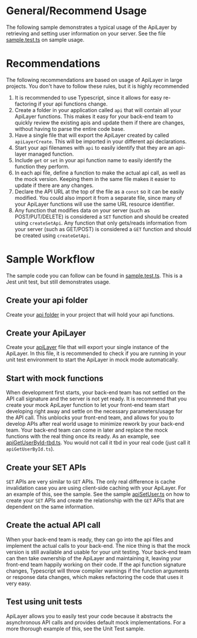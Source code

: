 # General/Recommend Usage
The following sample demonstrates a typical usage of the ApiLayer by retrieving and setting user information on your server.  See the file [sample.test.ts](./sample.test.ts) on sample usage.

# Recommendations
The following recommendations are based on usage of ApiLayer in large projects.  You don't have to follow these rules, but it is highly recommended
1. It is recommended to use Typescript, since it allows for easy re-factoring if your api functions change.  
2. Create a folder in your application called `api` that will contain all your ApiLayer functions.  This makes it easy for your back-end team to quickly review the existing apis and update them if there are changes, without having to parse the entire code base.
3. Have a single file that will export the ApiLayer created by called `apiLayerCreate`.  This will be imported in your different api declarations.
4. Start your api filenames with `api` to easily identify that they are an api-layer managed function.
5. Include `get` or `set` in your api function name to easily identify the function they perform.
6. In each api file, define a function to make the actual api call, as well as the mock version.  Keeping them in the same file makes it easier to update if there are any changes.
7. Declare the API URL at the top of the file as a `const` so it can be easily modified.  You could also import it from a separate file, since many of your ApiLayer functions will use the same URL resource identifier.
8. Any function that modifies data on your server (such as POST/PUT/DELETE) is considered a `SET` function and should be created using `createSetApi`.  Any function that only gets/reads information from your server (such as GET/POST) is considered a `GET` function and should be created using `createGetApi`.

# Sample Workflow
The sample code you can follow can be found in [sample.test.ts](./sample.test.ts).  This is a Jest unit test, but still demonstrates usage.

## Create your api folder
Create your [api folder](./api) in your project that will hold your api functions.

## Create your ApiLayer
Create your [apiLayer](./api/apiLayer.ts) file that will export your single instance of the ApiLayer.  In this file, it is recommended to check if you are running in your unit test environment to start the ApiLayer in mock mode automatically.  

## Start with mock functions
When development first starts, your back-end team has not settled on the API call signature and the server is not yet ready.  It is recommend that you create your mock ApiLayer function to let your front-end team start developing right away and settle on the necessary parameters/usage for the API call.  This unblocks your front-end team, and allows for you to develop APIs after real world usage to minimize rework by your back-end team.  Your back-end team can come in later and replace the mock functions with the real thing once its ready.  As an example, see [apiGetUserById-tbd.ts](./api/user/apiGetUserById-tbd.ts). You would not call it tbd in your real code (just call it `apiGetUserById.ts`).

## Create your SET APIs
`SET` APIs are very similar to `GET` APIs.  The only real difference is cache invalidation case you are using client-side caching with your ApiLayer.  For an example of this, see the sample.  See the sample [apiSetUser.ts](./api/user/apiSetUser.ts) on how to create your `SET` APIs and create the relationship with the `GET` APIs that are dependent on the same information.

## Create the actual API call
When your back-end team is ready, they can go into the api files and implement the actual calls to your back-end.  The nice thing is that the mock version is still available and usable for your unit testing.  Your back-end team can then take ownership of the ApiLayer and maintaining it, leaving your front-end team happily working on their code.  If the api function signature changes, Typescript will throw compiler warnings if the function arguments or response data changes, which makes refactoring the code that uses it very easy.  

## Test using unit tests
ApiLayer allows you to easily test your code because it abstracts the asynchronous API calls and provides default mock implementations.  For a more thorough example of this, see the Unit Test sample.